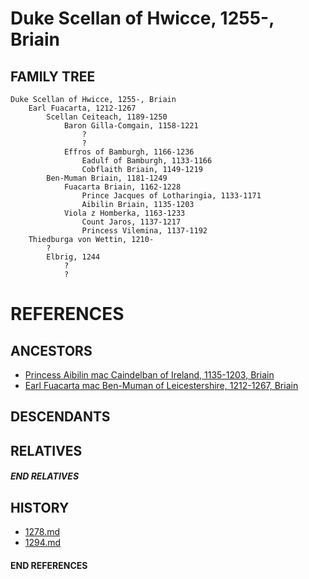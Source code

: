 # Duke Scellan of Hwicce, 1255-, Briain

## FAMILY TREE
```
Duke Scellan of Hwicce, 1255-, Briain
    Earl Fuacarta, 1212-1267
        Scellan Ceiteach, 1189-1250
            Baron Gilla-Comgain, 1158-1221
                ?
                ?
            Effros of Bamburgh, 1166-1236
                Eadulf of Bamburgh, 1133-1166
                Cobflaith Briain, 1149-1219
        Ben-Muman Briain, 1181-1249
            Fuacarta Briain, 1162-1228
                Prince Jacques of Lotharingia, 1133-1171
                Aibilin Briain, 1135-1203
            Viola z Homberka, 1163-1233
                Count Jaros, 1137-1217
                Princess Vilemina, 1137-1192            
    Thiedburga von Wettin, 1210-
        ?
        Elbrig, 1244
            ?
            ?
```


# REFERENCES

## ANCESTORS
* [Princess Aibilin mac Caindelban of Ireland, 1135-1203, Briain](aibilin_mac_caindelban_1135.md)
* [Earl Fuacarta mac Ben-Muman of Leicestershire, 1212-1267, Briain](fuacarta_mac_ben-muman_1212.md)

## DESCENDANTS

## RELATIVES

##### END RELATIVES 
## HISTORY
* [1278.md](../h/1278.md)
* [1294.md](../h/1294.md)

#### END REFERENCES
